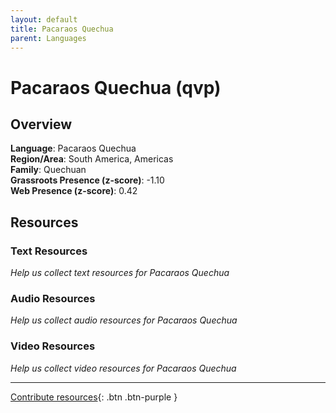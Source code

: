 ```yaml
---
layout: default
title: Pacaraos Quechua
parent: Languages
---
```


# Pacaraos Quechua (qvp)

## Overview

**Language**: Pacaraos Quechua  
**Region/Area**: South America, Americas  
**Family**: Quechuan  
**Grassroots Presence (z-score)**: -1.10  
**Web Presence (z-score)**: 0.42  

## Resources

### Text Resources
*Help us collect text resources for Pacaraos Quechua*

### Audio Resources
*Help us collect audio resources for Pacaraos Quechua*

### Video Resources
*Help us collect video resources for Pacaraos Quechua*

---

[Contribute resources](https://forms.office.com/e/1SfLJx3u1r){: .btn .btn-purple }

